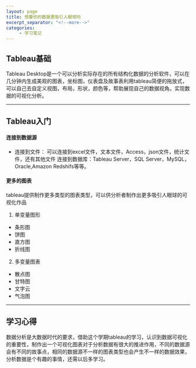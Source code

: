 ```yaml
---
layout: page
title: 想要你的数据更吸引人眼球吗
excerpt_separator: "<!--more-->"
categories:
     - 学习笔记
---
```


## Tableau基础
Tableau Desktop是一个可以分析实际存在的所有结构化数据的分析软件，可以在 几分钟内生成美观的图表，坐标图，仪表盘及故事表利用tableau简便的拖放式，可以自己去自定义视图，布局，形状，颜色等，帮助展现自己的数据视角。实现数据的可视化分析。
<!--more-->
---
## Tableau入门
#### 连接到数据源
- 连接到文件：
   可以连接到excel文件，文本文件，Access，json文件，统计文件，还有其他文件
连接到数据库：Tableau Server，SQL Server，MySQL，Oracle,Amazon Redshifs等等。


#### 更多的图表
tableau提供制作更多类型的图表类型，可以供分析者制作出更多吸引人眼球的可视化作品
1. 单变量图形
  * 条形图
  * 饼图
  * 直方图
  * 折线图
  

 2.   多变量图表
- 散点图
- 甘特图
- 文字云
- 气泡图


---
## 学习心得
数据分析是大数据时代的要求，借助这个学期tableau的学习，认识到数据可视化的重要性，制作出一个可视化图表对于分析数据有很大的推进作用，不同的数据源会有不同的故事点，相同的数据源不一样的图表类型也会产生不一样的数据效果，分析数据是个有趣的事情，还需以后多学习。
